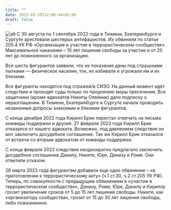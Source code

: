 ```yaml
---
title: ""
date: 2023-03-29T12:00:44+02:00
draft: false
---
```

![alt](/img_index.jpg)
С 30 августа по 1 сентября 2022 года в Тюмени, Екатеринбурге и Сургуте арестовали шестерых антифашистов. Их обвинили по статье 205.4 УК РФ «Организация и участие в террористическом сообществе». Максимальное наказание – 10 лет лишения свободы за участие и от 20 лет до пожизненного за организацию.

Все шесть фигурантов заявили, что их показания даны под страшными пытками — физическое насилие, ток, их избивали и угрожали им и их близким.

Все фигуранты находятся под стражей/в СИЗО. На данный момент идёт следствие и проходят суды только по продлению меры пресечения. Все защитники (кроме адвокатов Никиты Олейник) дали подписку о неразглашении. В Тюмени, Екатеринбурге и Сургуте начали проводить незаконные допросы знакомым и близким фигурантов.

С конца декабря 2022 года Кирилл Брик перестал отвечать на письма команды поддержки и друзей. 27 февраля 2023 года Кирилл Брик отказался от нашего адвоката. Возможно, под давлением следствия он мог заключить досудебное соглашение. Так же Кирилл Брик отказался от встречи со вторым адвокатом от команды поддержки. 

С конца февраля 2022 следствие неоднократно предлагало заключить досудебное соглашение Данилу, Никите, Юре, Денизу и Роме. Они ответили отказом.

28 марта 2023 года фигурантам добавили еще одно обвинение – «в приготовлении к террористическому акту» (ч.1 ст.30, ч.2 ст.205 УК РФ). Теперь, по совокупности с предыдущим обвинением в «участии в террористическом сообществе», Денизу, Роме, Юре, Данилу и Кириллу грозит увеличение сроков от 5 до 15 лет лишения свободы. Никите, как «организатору сообщества», грозит от 15 до 30 лет лишения свободы, либо пожизненное.
